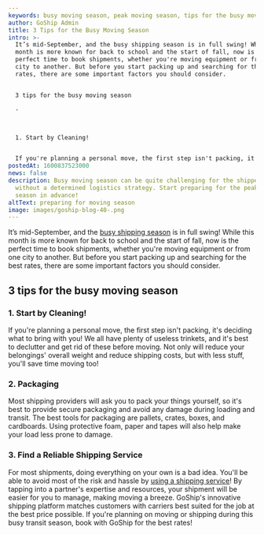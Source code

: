 ```yaml
---
keywords: busy moving season, peak moving season, tips for the busy moving season
author: GoShip Admin
title: 3 Tips for the Busy Moving Season
intro: >-
  It’s mid-September, and the busy shipping season is in full swing! While this
  month is more known for back to school and the start of fall, now is the
  perfect time to book shipments, whether you're moving equipment or from one
  city to another. But before you start packing up and searching for the best
  rates, there are some important factors you should consider. 


  3 tips for the busy moving season

  -



  1. Start by Cleaning!


  If you're planning a personal move, the first step isn't packing, it's deciding what 
postedAt: 1600837523000
news: false
description: Busy moving season can be quite challenging for the shippers
  without a determined logistics strategy. Start preparing for the peak moving
  season in advance!
altText: preparing for moving season
image: images/goship-blog-40-.png
---
```

It’s mid-September, and the [busy shipping season](https://www.goship.com/blog/moving-season-best-time-to-move/) is in full swing! While this month is more known for back to school and the start of fall, now is the perfect time to book shipments, whether you're moving equipment or from one city to another. But before you start packing up and searching for the best rates, there are some important factors you should consider.

## 3 tips for the busy moving season

### 1. Start by Cleaning!

If you're planning a personal move, the first step isn't packing, it's deciding what to bring with you! We all have plenty of useless trinkets, and it's best to declutter and get rid of these before moving. Not only will reduce your belongings' overall weight and reduce shipping costs, but with less stuff, you'll save time moving too!

### 2. Packaging

Most shipping providers will ask you to pack your things yourself, so it's best to provide secure packaging and avoid any damage during loading and transit. The best tools for packaging are pallets, crates, boxes, and cardboards. Using protective foam, paper and tapes will also help make your load less prone to damage.

### 3. Find a Reliable Shipping Service

For most shipments, doing everything on your own is a bad idea. You'll be able to avoid most of the risk and hassle by [using a shipping service](https://www.goship.com/blog/how-to-choose-a-moving-company/)! By tapping into a partner's expertise and resources, your shipment will be easier for you to manage, making moving a breeze. GoShip's innovative shipping platform matches customers with carriers best suited for the job at the best price possible. If you're planning on moving or shipping during this busy transit season, book with GoShip for the best rates!